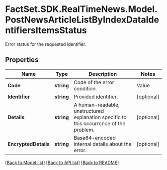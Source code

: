 # FactSet.SDK.RealTimeNews.Model.PostNewsArticleListByIndexDataIdentifiersItemsStatus
Error status for the requested identifier.

## Properties

Name | Type | Description | Notes
------------ | ------------- | ------------- | -------------
**Code** | **string** | Code of the error condition. | Value | Description | | - -- | - -- | | none | No error. | | parameter | The provided identifier does not refer to a valid listing level identifier. | | entitlement | Not entitled to see data for the identifier. | | identifierMapping | Unable to resolve the provided identifier. |   | [optional] 
**Identifier** | **string** | Provided identifier. | [optional] 
**Details** | **string** | A human-readable, unstructured explanation specific to this occurrence of the problem. | [optional] 
**EncryptedDetails** | **string** | Base64-encoded internal details about the error. | [optional] 

[[Back to Model list]](../README.md#documentation-for-models) [[Back to API list]](../README.md#documentation-for-api-endpoints) [[Back to README]](../README.md)

